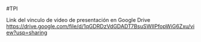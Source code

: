 #TPI

Link del vinculo de video de presentación en Google Drive
https://drive.google.com/file/d/1qGDRDzVdGDADT7BsuSWIIPfopWiG6Zxu/view?usp=sharing 
